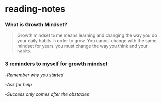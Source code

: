 # reading-notes
### **What is Growth Mindset?**

>Growth mindset to me means learning and changing the way you do your daily habits in order to grow. You cannot change with the same mindset for years, you must change the way you think and your habits.
>
### **3 reminders to myself for growth mindset:**

-*Remember why you started*

-*Ask for help*

-*Success only comes after the obstacles*

